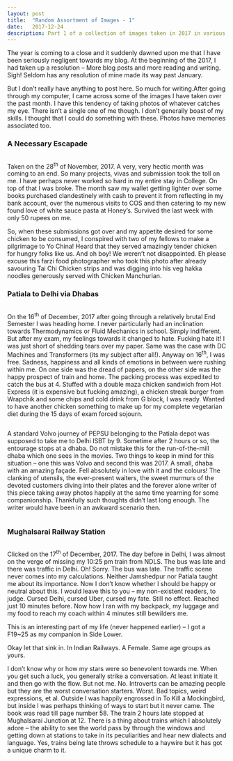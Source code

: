 ```yaml
---
layout: post
title:  "Random Assortment of Images - 1"
date:   2017-12-24
description: Part 1 of a collection of images taken in 2017 in various places and my memories with them.
---
```


<p class="intro"><span class="dropcap">T</span>he year is coming to a close and it suddenly dawned upon me that I have been seriously negligent towards my blog. At the beginning of the 2017, I had taken up a resolution – More blog posts and more reading and writing. Sigh!
Seldom has any resolution of mine made its way past January.</p>

But I don’t really have anything to post here. So much for writing.After going through my computer, I came across some of the images I have taken over the past month. I have this tendency of taking photos of whatever catches my eye. There isn’t a single one of me though. I don’t generally boast of my skills. I thought that I could do something with these. Photos have memories associated too.

### A Necessary Escapade

<img src="{{ '/assets/img/random-assortment-one-1.jpg' | prepend: site.baseurl }}" alt=""> 

Taken on the 28<sup>th</sup> of November, 2017. A very, very hectic month was coming to an end. So many projects, vivas and submission took the toll on me. I have perhaps never worked so hard in my entire stay in College. On top of that I was broke. The month saw my wallet getting lighter over some books purchased clandestinely with cash to prevent it from reflecting in my bank account, over the numerous visits to COS and then catering to my new found love of white sauce pasta at Honey’s. Survived the last week with only 50 rupees on me.

So, when these submissions got over and my appetite desired for some chicken to be consumed, I conspired with two of my fellows to make a pilgrimage to Yo China! Heard that they served amazingly tender chicken for hungry folks like us. And oh boy! We weren’t not disappointed. Eh please excuse this farzi food photographer who took this photo after already savouring Tai Chi Chicken strips and was digging into his veg hakka noodles generously served with Chicken Manchurian.

### Patiala to Delhi via Dhabas

<img src="{{ '/assets/img/random-assortment-one-2.jpg' | prepend: site.baseurl }}" alt=""> 

On the 16<sup>th</sup> of December, 2017 after going through a relatively brutal End Semester I was heading home. I never particularly had an inclination towards Thermodynamics or Fluid Mechanics in school. Simply indifferent. But after my exam, my feelings towards it changed to hate. Fucking hate it! I was just short of shedding tears over my paper. Same was the case with DC Machines and Transformers (its my subject after all!). Anyway on 16<sup>th</sup>, I was free. Sadness, happiness and all kinds of emotions in between were rushing within me. On one side was the dread of papers, on the other side was the happy prospect of train and home. The packing process was expedited to catch the bus at 4. Stuffed with a double maza chicken sandwich from Hot Express (it is expensive but fucking amazing), a chicken streak burger from Wrapchik and some chips and cold drink from G block, I was ready. Wanted to have another chicken something to make up for my complete vegetarian diet during the 15 days of exam forced sojourn.

<img src="{{ '/assets/img/random-assortment-one-3.jpg' | prepend: site.baseurl }}" alt=""> 

A standard Volvo journey of PEPSU belonging to the Patiala depot was supposed to take me to Delhi ISBT by 9. Sometime after 2 hours or so, the entourage stops at a dhaba. Do not mistake this for the run-of-the-mill dhaba which one sees in the movies. Two things to keep in mind for this situation – one this was Volvo and second this was 2017. A small, dhaba with an amazing façade. Fell absolutely in love with it and the colours! The clanking of utensils, the ever-present waiters, the sweet murmurs of the devoted customers diving into their plates and the forever alone writer of this piece taking away photos happily at the same time yearning for some companionship. Thankfully such thoughts didn’t last long enough. The writer would have been in an awkward scenario then.

<img src="{{ '/assets/img/random-assortment-one-4.jpg' | prepend: site.baseurl }}" alt=""> 

### Mughalsarai Railway Station

<img src="{{ '/assets/img/random-assortment-one-5.jpg' | prepend: site.baseurl }}" alt=""> 

Clicked on the 17<sup>th</sup> of December, 2017. The day before in Delhi, I was almost on the verge of missing my 10:25 pm train from NDLS. The bus was late and there was traffic in Delhi. Oh! Sorry. The bus was late. The traffic scene never comes into my calculations. Neither Jamshedpur nor Patiala taught me about its importance. Now I don’t know whether I should be happy or neutral about this. I would leave this to you – my non-existent readers, to judge. Cursed Delhi, cursed Uber, cursed my fate. Still no effect. Reached just 10 minutes before. Now how I ran with my backpack, my luggage and my food to reach my coach within 4 minutes still bewilders me.

This is an interesting part of my life (never happened earlier) – I got a F19~25 as my companion in Side Lower.

Okay let that sink in. In Indian Railways. A Female. Same age groups as yours.

I don’t know why or how my stars were so benevolent towards me. When you get such a luck, you generally strike a conversation. At least initiate it and then go with the flow. But not me. No. Introverts can be amazing people but they are the worst conversation starters. Worst. Bad topics, weird expressions, et al. Outside I was happily engrossed in To Kill a Mockingbird, but inside I was perhaps thinking of ways to start but it never came. The book was read till page number 58. The train 2 hours late stopped at Mughalsarai Junction at 12. There is a thing about trains which I absolutely adore – the ability to see the world pass by through the windows and getting down at stations to take in its peculiarities and hear new dialects and language. Yes, trains being late throws schedule to a haywire but it has got a unique charm to it.
